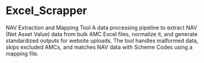 # Excel_Scrapper
NAV Extraction and Mapping Tool A data processing pipeline to extract NAV (Net Asset Value) data from bulk AMC Excel files, normalize it, and generate standardized outputs for website uploads. The tool handles malformed data, skips excluded AMCs, and matches NAV data with Scheme Codes using a mapping file.
